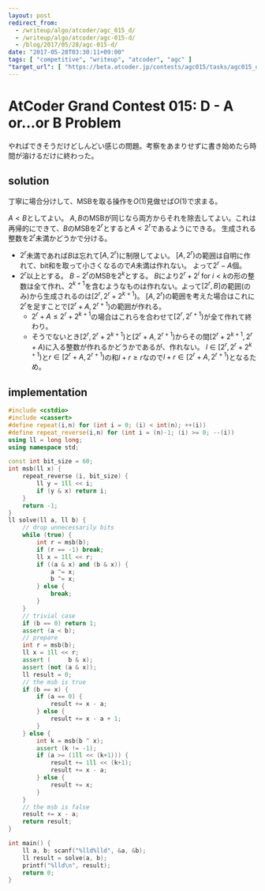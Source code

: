 ```yaml
---
layout: post
redirect_from:
  - /writeup/algo/atcoder/agc_015_d/
  - /writeup/algo/atcoder/agc-015-d/
  - /blog/2017/05/28/agc-015-d/
date: "2017-05-28T03:30:11+09:00"
tags: [ "competitive", "writeup", "atcoder", "agc" ]
"target_url": [ "https://beta.atcoder.jp/contests/agc015/tasks/agc015_d" ]
---
```


# AtCoder Grand Contest 015: D - A or...or B Problem

やればできそうだけどしんどい感じの問題。考察をあまりせずに書き始めたら時間が溶けるだけに終わった。

## solution

丁寧に場合分けして、MSBを取る操作を$O(1)$見做せば$O(1)$で求まる。

$A \lt B$としてよい。
$A, B$のMSBが同じなら両方からそれを除去してよい。これは再帰的にできて、$B$のMSBを$2^r$とすると$A \lt 2^r$であるようにできる。
生成される整数を$2^r$未満かどうかで分ける。

-   $2^r$未満であれば$B$は忘れて$[A, 2^r)$に制限してよい。
    $[A, 2^r)$の範囲は自明に作れて、bit和を取って小さくなるので$A$未満は作れない。
    よって$2^r - A$個。
-   $2^r$以上とする。
    $B - 2^r$のMSBを$2^k$とする。
    $B$により$2^r + 2^i$ for $i \lt k$の形の整数は全て作れ、$2^{k+1}$を含むようなものは作れない。よって$[2^r, B]$の範囲(のみ)から生成されるのは$[2^r, 2^r + 2^{k+1})$。
    $[A, 2^r)$の範囲を考えた場合はこれに$2^r$を足すことで$[2^r + A, 2^{r+1})$の範囲が作れる。
    -   $2^r + A \le 2^r + 2^{k+1}$の場合はこれらを合わせて$[2^r, 2^{r+1})$が全て作れて終わり。
    -   そうでないとき$[2^r, 2^r + 2^{k+1})$と$[2^r + A, 2^{r+1})$からその間$[2^r + 2^{k+1}, 2^r+A)$に入る整数が作れるかどうかであるが、作れない。
        $l \in [2^r, 2^r + 2^{k+1})$と$r \in [2^r + A, 2^{r+1})$の和$l + r \ge r$なので$l + r \in [2^r + A, 2^{r+1})$となるため。

## implementation

``` c++
#include <cstdio>
#include <cassert>
#define repeat(i,n) for (int i = 0; (i) < int(n); ++(i))
#define repeat_reverse(i,n) for (int i = (n)-1; (i) >= 0; --(i))
using ll = long long;
using namespace std;

const int bit_size = 60;
int msb(ll x) {
    repeat_reverse (i, bit_size) {
        ll y = 1ll << i;
        if (y & x) return i;
    }
    return -1;
}
ll solve(ll a, ll b) {
    // drop unnecessarily bits
    while (true) {
        int r = msb(b);
        if (r == -1) break;
        ll x = 1ll << r;
        if ((a & x) and (b & x)) {
            a ^= x;
            b ^= x;
        } else {
            break;
        }
    }
    // trivial case
    if (b == 0) return 1;
    assert (a < b);
    // prepare
    int r = msb(b);
    ll x = 1ll << r;
    assert (     b & x);
    assert (not (a & x));
    ll result = 0;
    // the msb is true
    if (b == x) {
        if (a == 0) {
            result += x - a;
        } else {
            result += x - a + 1;
        }
    } else {
        int k = msb(b ^ x);
        assert (k != -1);
        if (a >= (1ll << (k+1))) {
            result += 1ll << (k+1);
            result += x - a;
        } else {
            result += x;
        }
    }
    // the msb is false
    result += x - a;
    return result;
}

int main() {
    ll a, b; scanf("%lld%lld", &a, &b);
    ll result = solve(a, b);
    printf("%lld\n", result);
    return 0;
}
```
